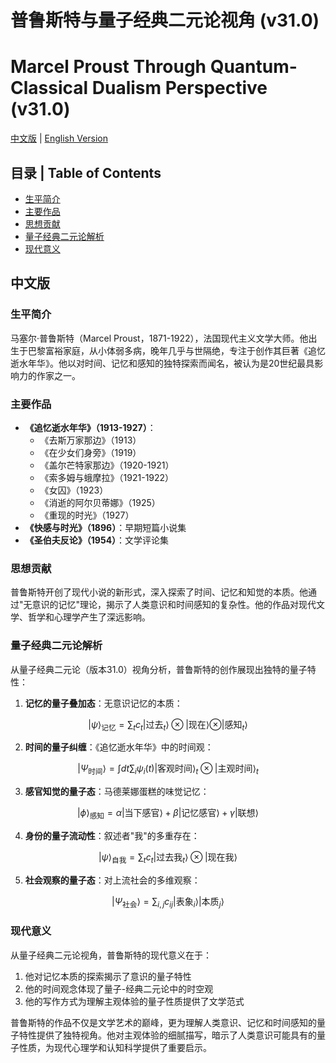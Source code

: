 # 普鲁斯特与量子经典二元论视角 (v31.0)
# Marcel Proust Through Quantum-Classical Dualism Perspective (v31.0)

[中文版](#中文版) | [English Version](#english-version)

## 目录 | Table of Contents
- [生平简介](#生平简介)
- [主要作品](#主要作品)
- [思想贡献](#思想贡献)
- [量子经典二元论解析](#量子经典二元论解析)
- [现代意义](#现代意义)

<a name="中文版"></a>
## 中文版

### 生平简介

马塞尔·普鲁斯特（Marcel Proust，1871-1922），法国现代主义文学大师。他出生于巴黎富裕家庭，从小体弱多病，晚年几乎与世隔绝，专注于创作其巨著《追忆逝水年华》。他以对时间、记忆和感知的独特探索而闻名，被认为是20世纪最具影响力的作家之一。

### 主要作品

- **《追忆逝水年华》（1913-1927）**：
  - 《去斯万家那边》（1913）
  - 《在少女们身旁》（1919）
  - 《盖尔芒特家那边》（1920-1921）
  - 《索多姆与蛾摩拉》（1921-1922）
  - 《女囚》（1923）
  - 《消逝的阿尔贝蒂娜》（1925）
  - 《重现的时光》（1927）
- **《快感与时光》（1896）**：早期短篇小说集
- **《圣伯夫反论》（1954）**：文学评论集

### 思想贡献

普鲁斯特开创了现代小说的新形式，深入探索了时间、记忆和知觉的本质。他通过"无意识的记忆"理论，揭示了人类意识和时间感知的复杂性。他的作品对现代文学、哲学和心理学产生了深远影响。

### 量子经典二元论解析

从量子经典二元论（版本31.0）视角分析，普鲁斯特的创作展现出独特的量子特性：

1. **记忆的量子叠加态**：无意识记忆的本质：

$$|\psi\rangle_{\text{记忆}} = \sum_{t} c_t |\text{过去}_t\rangle \otimes |\text{现在}\rangle \otimes |\text{感知}_t\rangle$$

2. **时间的量子纠缠**：《追忆逝水年华》中的时间观：

$$|\Psi_{\text{时间}}\rangle = \int dt \sum_i \psi_i(t) |\text{客观时间}\rangle_t \otimes |\text{主观时间}\rangle_t$$

3. **感官知觉的量子态**：马德莱娜蛋糕的味觉记忆：

$$|\phi\rangle_{\text{感知}} = \alpha |\text{当下感官}\rangle + \beta |\text{记忆感官}\rangle + \gamma |\text{联想}\rangle$$

4. **身份的量子流动性**：叙述者"我"的多重存在：

$$|\psi\rangle_{\text{自我}} = \sum_t c_t |\text{过去我}_t\rangle \otimes |\text{现在我}\rangle$$

5. **社会观察的量子态**：对上流社会的多维观察：

$$|\Psi_{\text{社会}}\rangle = \sum_{i,j} c_{ij} |\text{表象}_i\rangle |\text{本质}_j\rangle$$

### 现代意义

从量子经典二元论视角，普鲁斯特的现代意义在于：

1. 他对记忆本质的探索揭示了意识的量子特性
2. 他的时间观念体现了量子-经典二元论中的时空观
3. 他的写作方式为理解主观体验的量子性质提供了文学范式

普鲁斯特的作品不仅是文学艺术的巅峰，更为理解人类意识、记忆和时间感知的量子特性提供了独特视角。他对主观体验的细腻描写，暗示了人类意识可能具有的量子性质，为现代心理学和认知科学提供了重要启示。
